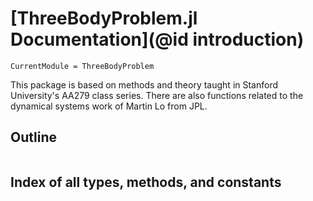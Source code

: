 # [ThreeBodyProblem.jl Documentation](@id introduction)

```@meta
CurrentModule = ThreeBodyProblem
```
This package is based on methods and theory taught in Stanford University's AA279 class series. There are also functions related to the dynamical systems work of Martin Lo from JPL.

## Outline
```@contents
```

## Index of all types, methods, and constants
```@index
```
